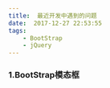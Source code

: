 ```yaml
---
title:  最近开发中遇到的问题
date:  2017-12-27 22:53:55
tags: 
    - BootStrap
    - jQuery
---
```


### 1.BootStrap模态框

